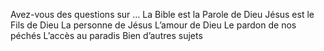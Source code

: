 Avez-vous des questions sur …
La Bible est la Parole de Dieu
Jésus est le Fils de Dieu
La personne de Jésus
L’amour de Dieu
Le pardon de nos péchés
L’accès au paradis
Bien d’autres sujets
